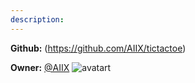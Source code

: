 ```yaml
---
description: 
---
```



**Github:** (https://github.com/AIIX/tictactoe)

**Owner:** [@AIIX](https://github.com/AIIX) ![avatart](https://avatars3.githubusercontent.com/u/19663666?v=4)

